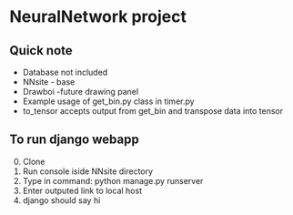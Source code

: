 # NeuralNetwork project


## Quick note
  
  - Database not included
  - NNsite - base
  - Drawboi -future drawing panel
  - Example usage of get_bin.py class in timer.py
  - to_tensor accepts output from get_bin and transpose data into tensor


## To run django webapp
  0. Clone
  1. Run console iside NNsite directory
  2. Type in command: python manage.py runserver
  3. Enter outputed link to local host
  4. django should say hi
